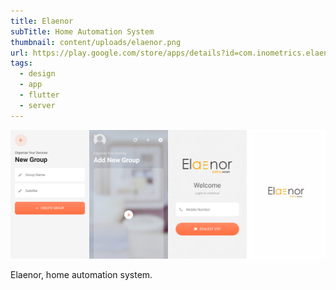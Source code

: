 ```yaml
---
title: Elaenor
subTitle: Home Automation System
thumbnail: content/uploads/elaenor.png
url: https://play.google.com/store/apps/details?id=com.inometrics.elaenor
tags:
  - design
  - app
  - flutter
  - server
---
```


![Elaenor](content/uploads/elaenor-screens.png)

Elaenor, home automation system.
